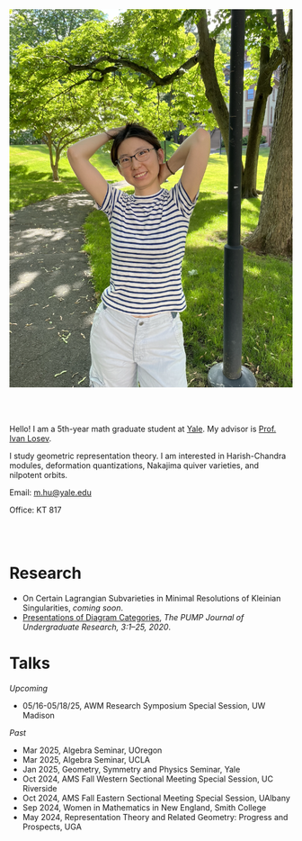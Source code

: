 <link rel="stylesheet" href="style2.css">
<div class="photo-div">
<img class="photo-img" src="./pictures/photo.png" alt="My Image">
</div>

<br/><br/>

Hello! I am a 5th-year math graduate student at [Yale](https://math.yale.edu/). My advisor is [Prof. Ivan Losev](https://gauss.math.yale.edu/~il282/).

I study geometric representation theory. I am interested in Harish-Chandra modules, deformation quantizations, Nakajima quiver varieties, and nilpotent orbits.

<!---Here ia my [CV]().-->

Email: m.hu@yale.edu

Office: KT 817

<!---**Upcoming traveling:**-->

<br/><br/>
<!---<br/><br/>-->


# Research
- On Certain Lagrangian Subvarieties in Minimal Resolutions of Kleinian Singularities, *coming soon*.
- [Presentations of Diagram Categories](https://journals.calstate.edu/pump/article/view/2256), *The PUMP Journal of Undergraduate Research, 3:1–25, 2020*.

# Talks
*Upcoming*
- 05/16-05/18/25, AWM Research Symposium Special Session, UW Madison

*Past*
- Mar 2025, Algebra Seminar, UOregon
- Mar 2025, Algebra Seminar, UCLA
- Jan 2025, Geometry, Symmetry and Physics Seminar, Yale
- Oct 2024, AMS Fall Western Sectional Meeting Special Session, UC Riverside
- Oct 2024, AMS Fall Eastern Sectional Meeting Special Session, UAlbany
- Sep 2024, Women in Mathematics in New England, <!---*student talk and graduate school panelist*,--> Smith College
- May 2024, Representation Theory and Related Geometry: Progress and Prospects, <!---*contributed talk*,--> UGA
